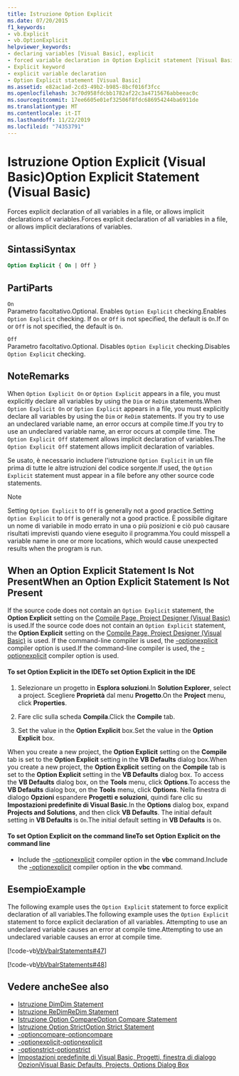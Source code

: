```yaml
---
title: Istruzione Option Explicit
ms.date: 07/20/2015
f1_keywords:
- vb.Explicit
- vb.OptionExplicit
helpviewer_keywords:
- declaring variables [Visual Basic], explicit
- forced variable declaration in Option Explicit statement [Visual Basic]
- Explicit keyword
- explicit variable declaration
- Option Explicit statement [Visual Basic]
ms.assetid: e82ac1ad-2cd3-49b2-b985-8bcf016f3fcc
ms.openlocfilehash: 3c70d958fdcbb1782af22c3a4715676abbeeac0c
ms.sourcegitcommit: 17ee6605e01ef32506f8fdc686954244ba6911de
ms.translationtype: MT
ms.contentlocale: it-IT
ms.lasthandoff: 11/22/2019
ms.locfileid: "74353791"
---
```

# <a name="option-explicit-statement-visual-basic"></a><span data-ttu-id="5bb34-102">Istruzione Option Explicit (Visual Basic)</span><span class="sxs-lookup"><span data-stu-id="5bb34-102">Option Explicit Statement (Visual Basic)</span></span>
<span data-ttu-id="5bb34-103">Forces explicit declaration of all variables in a file, or allows implicit declarations of variables.</span><span class="sxs-lookup"><span data-stu-id="5bb34-103">Forces explicit declaration of all variables in a file, or allows implicit declarations of variables.</span></span>  
  
## <a name="syntax"></a><span data-ttu-id="5bb34-104">Sintassi</span><span class="sxs-lookup"><span data-stu-id="5bb34-104">Syntax</span></span>  
  
```vb  
Option Explicit { On | Off }  
```  
  
## <a name="parts"></a><span data-ttu-id="5bb34-105">Parti</span><span class="sxs-lookup"><span data-stu-id="5bb34-105">Parts</span></span>  
 `On`  
 <span data-ttu-id="5bb34-106">Parametro facoltativo.</span><span class="sxs-lookup"><span data-stu-id="5bb34-106">Optional.</span></span> <span data-ttu-id="5bb34-107">Enables `Option Explicit` checking.</span><span class="sxs-lookup"><span data-stu-id="5bb34-107">Enables `Option Explicit` checking.</span></span> <span data-ttu-id="5bb34-108">If `On` or `Off` is not specified, the default is `On`.</span><span class="sxs-lookup"><span data-stu-id="5bb34-108">If `On` or `Off` is not specified, the default is `On`.</span></span>  
  
 `Off`  
 <span data-ttu-id="5bb34-109">Parametro facoltativo.</span><span class="sxs-lookup"><span data-stu-id="5bb34-109">Optional.</span></span> <span data-ttu-id="5bb34-110">Disables `Option Explicit` checking.</span><span class="sxs-lookup"><span data-stu-id="5bb34-110">Disables `Option Explicit` checking.</span></span>  
  
## <a name="remarks"></a><span data-ttu-id="5bb34-111">Note</span><span class="sxs-lookup"><span data-stu-id="5bb34-111">Remarks</span></span>  
 <span data-ttu-id="5bb34-112">When `Option Explicit On` or `Option Explicit` appears in a file, you must explicitly declare all variables by using the `Dim` or `ReDim` statements.</span><span class="sxs-lookup"><span data-stu-id="5bb34-112">When `Option Explicit On` or `Option Explicit` appears in a file, you must explicitly declare all variables by using the `Dim` or `ReDim` statements.</span></span> <span data-ttu-id="5bb34-113">If you try to use an undeclared variable name, an error occurs at compile time.</span><span class="sxs-lookup"><span data-stu-id="5bb34-113">If you try to use an undeclared variable name, an error occurs at compile time.</span></span> <span data-ttu-id="5bb34-114">The `Option Explicit Off` statement allows implicit declaration of variables.</span><span class="sxs-lookup"><span data-stu-id="5bb34-114">The `Option Explicit Off` statement allows implicit declaration of variables.</span></span>  
  
 <span data-ttu-id="5bb34-115">Se usato, è necessario includere l'istruzione `Option Explicit` in un file prima di tutte le altre istruzioni del codice sorgente.</span><span class="sxs-lookup"><span data-stu-id="5bb34-115">If used, the `Option Explicit` statement must appear in a file before any other source code statements.</span></span>  
  
> [!NOTE]
> <span data-ttu-id="5bb34-116">Setting `Option Explicit` to `Off` is generally not a good practice.</span><span class="sxs-lookup"><span data-stu-id="5bb34-116">Setting `Option Explicit` to `Off` is generally not a good practice.</span></span> <span data-ttu-id="5bb34-117">È possibile digitare un nome di variabile in modo errato in una o più posizioni e ciò può causare risultati imprevisti quando viene eseguito il programma.</span><span class="sxs-lookup"><span data-stu-id="5bb34-117">You could misspell a variable name in one or more locations, which would cause unexpected results when the program is run.</span></span>  
  
## <a name="when-an-option-explicit-statement-is-not-present"></a><span data-ttu-id="5bb34-118">When an Option Explicit Statement Is Not Present</span><span class="sxs-lookup"><span data-stu-id="5bb34-118">When an Option Explicit Statement Is Not Present</span></span>  
 <span data-ttu-id="5bb34-119">If the source code does not contain an `Option Explicit` statement, the **Option Explicit** setting on the [Compile Page, Project Designer (Visual Basic)](/visualstudio/ide/reference/compile-page-project-designer-visual-basic) is used.</span><span class="sxs-lookup"><span data-stu-id="5bb34-119">If the source code does not contain an `Option Explicit` statement, the **Option Explicit** setting on the [Compile Page, Project Designer (Visual Basic)](/visualstudio/ide/reference/compile-page-project-designer-visual-basic) is used.</span></span> <span data-ttu-id="5bb34-120">If the command-line compiler is used, the [-optionexplicit](../../../visual-basic/reference/command-line-compiler/optionexplicit.md) compiler option is used.</span><span class="sxs-lookup"><span data-stu-id="5bb34-120">If the command-line compiler is used, the [-optionexplicit](../../../visual-basic/reference/command-line-compiler/optionexplicit.md) compiler option is used.</span></span>  
  
#### <a name="to-set-option-explicit-in-the-ide"></a><span data-ttu-id="5bb34-121">To set Option Explicit in the IDE</span><span class="sxs-lookup"><span data-stu-id="5bb34-121">To set Option Explicit in the IDE</span></span>  
  
1. <span data-ttu-id="5bb34-122">Selezionare un progetto in **Esplora soluzioni**.</span><span class="sxs-lookup"><span data-stu-id="5bb34-122">In **Solution Explorer**, select a project.</span></span> <span data-ttu-id="5bb34-123">Scegliere **Proprietà** dal menu **Progetto**.</span><span class="sxs-lookup"><span data-stu-id="5bb34-123">On the **Project** menu, click **Properties**.</span></span>  
  
2. <span data-ttu-id="5bb34-124">Fare clic sulla scheda **Compila**.</span><span class="sxs-lookup"><span data-stu-id="5bb34-124">Click the **Compile** tab.</span></span>  
  
3. <span data-ttu-id="5bb34-125">Set the value in the **Option Explicit** box.</span><span class="sxs-lookup"><span data-stu-id="5bb34-125">Set the value in the **Option Explicit** box.</span></span>  
  
 <span data-ttu-id="5bb34-126">When you create a new project, the **Option Explicit** setting on the **Compile** tab is set to the **Option Explicit** setting in the **VB Defaults** dialog box.</span><span class="sxs-lookup"><span data-stu-id="5bb34-126">When you create a new project, the **Option Explicit** setting on the **Compile** tab is set to the **Option Explicit** setting in the **VB Defaults** dialog box.</span></span> <span data-ttu-id="5bb34-127">To access the **VB Defaults** dialog box, on the **Tools** menu, click **Options**.</span><span class="sxs-lookup"><span data-stu-id="5bb34-127">To access the **VB Defaults** dialog box, on the **Tools** menu, click **Options**.</span></span> <span data-ttu-id="5bb34-128">Nella finestra di dialogo **Opzioni** espandere **Progetti e soluzioni**, quindi fare clic su **Impostazioni predefinite di Visual Basic**.</span><span class="sxs-lookup"><span data-stu-id="5bb34-128">In the **Options** dialog box, expand **Projects and Solutions**, and then click **VB Defaults**.</span></span> <span data-ttu-id="5bb34-129">The initial default setting in **VB Defaults** is `On`.</span><span class="sxs-lookup"><span data-stu-id="5bb34-129">The initial default setting in **VB Defaults** is `On`.</span></span>  
  
#### <a name="to-set-option-explicit-on-the-command-line"></a><span data-ttu-id="5bb34-130">To set Option Explicit on the command line</span><span class="sxs-lookup"><span data-stu-id="5bb34-130">To set Option Explicit on the command line</span></span>  
  
- <span data-ttu-id="5bb34-131">Include the [-optionexplicit](../../../visual-basic/reference/command-line-compiler/optionexplicit.md) compiler option in the **vbc** command.</span><span class="sxs-lookup"><span data-stu-id="5bb34-131">Include the [-optionexplicit](../../../visual-basic/reference/command-line-compiler/optionexplicit.md) compiler option in the **vbc** command.</span></span>  
  
## <a name="example"></a><span data-ttu-id="5bb34-132">Esempio</span><span class="sxs-lookup"><span data-stu-id="5bb34-132">Example</span></span>  
 <span data-ttu-id="5bb34-133">The following example uses the `Option Explicit` statement to force explicit declaration of all variables.</span><span class="sxs-lookup"><span data-stu-id="5bb34-133">The following example uses the `Option Explicit` statement to force explicit declaration of all variables.</span></span> <span data-ttu-id="5bb34-134">Attempting to use an undeclared variable causes an error at compile time.</span><span class="sxs-lookup"><span data-stu-id="5bb34-134">Attempting to use an undeclared variable causes an error at compile time.</span></span>  
  
 [!code-vb[VbVbalrStatements#47](~/samples/snippets/visualbasic/VS_Snippets_VBCSharp/VbVbalrStatements/VB/Class1.vb#47)]  
  
 [!code-vb[VbVbalrStatements#48](~/samples/snippets/visualbasic/VS_Snippets_VBCSharp/VbVbalrStatements/VB/Class2.vb#48)]  
  
## <a name="see-also"></a><span data-ttu-id="5bb34-135">Vedere anche</span><span class="sxs-lookup"><span data-stu-id="5bb34-135">See also</span></span>

- [<span data-ttu-id="5bb34-136">Istruzione Dim</span><span class="sxs-lookup"><span data-stu-id="5bb34-136">Dim Statement</span></span>](../../../visual-basic/language-reference/statements/dim-statement.md)
- [<span data-ttu-id="5bb34-137">Istruzione ReDim</span><span class="sxs-lookup"><span data-stu-id="5bb34-137">ReDim Statement</span></span>](../../../visual-basic/language-reference/statements/redim-statement.md)
- [<span data-ttu-id="5bb34-138">Istruzione Option Compare</span><span class="sxs-lookup"><span data-stu-id="5bb34-138">Option Compare Statement</span></span>](../../../visual-basic/language-reference/statements/option-compare-statement.md)
- [<span data-ttu-id="5bb34-139">Istruzione Option Strict</span><span class="sxs-lookup"><span data-stu-id="5bb34-139">Option Strict Statement</span></span>](../../../visual-basic/language-reference/statements/option-strict-statement.md)
- [<span data-ttu-id="5bb34-140">-optioncompare</span><span class="sxs-lookup"><span data-stu-id="5bb34-140">-optioncompare</span></span>](../../../visual-basic/reference/command-line-compiler/optioncompare.md)
- [<span data-ttu-id="5bb34-141">-optionexplicit</span><span class="sxs-lookup"><span data-stu-id="5bb34-141">-optionexplicit</span></span>](../../../visual-basic/reference/command-line-compiler/optionexplicit.md)
- [<span data-ttu-id="5bb34-142">-optionstrict</span><span class="sxs-lookup"><span data-stu-id="5bb34-142">-optionstrict</span></span>](../../../visual-basic/reference/command-line-compiler/optionstrict.md)
- [<span data-ttu-id="5bb34-143">Impostazioni predefinite di Visual Basic, Progetti, finestra di dialogo Opzioni</span><span class="sxs-lookup"><span data-stu-id="5bb34-143">Visual Basic Defaults, Projects, Options Dialog Box</span></span>](/visualstudio/ide/reference/visual-basic-defaults-projects-options-dialog-box)
